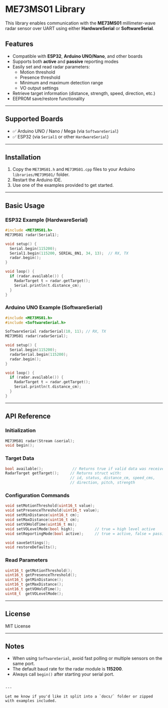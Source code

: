# ME73MS01 Library

This library enables communication with the **ME73MS01** millimeter-wave radar sensor over UART using either **HardwareSerial** or **SoftwareSerial**.

## Features

- Compatible with **ESP32**, **Arduino UNO/Nano**, and other boards
- Supports both **active** and **passive** reporting modes
- Easily set and read radar parameters:
  - Motion threshold
  - Presence threshold
  - Minimum and maximum detection range
  - VO output settings
- Retrieve target information (distance, strength, speed, direction, etc.)
- EEPROM save/restore functionality

---

## Supported Boards

- ✅ Arduino UNO / Nano / Mega (via `SoftwareSerial`)
- ✅ ESP32 (via `Serial1` or other `HardwareSerial`)

---

## Installation

1. Copy the `ME73MS01.h` and `ME73MS01.cpp` files to your Arduino `libraries/ME73MS01/` folder.
2. Restart the Arduino IDE.
3. Use one of the examples provided to get started.

---

## Basic Usage

### ESP32 Example (HardwareSerial)
```cpp
#include <ME73MS01.h>
ME73MS01 radar(Serial1);

void setup() {
  Serial.begin(115200);
  Serial1.begin(115200, SERIAL_8N1, 34, 13);  // RX, TX
  radar.begin();
}

void loop() {
  if (radar.available()) {
    RadarTarget t = radar.getTarget();
    Serial.println(t.distance_cm);
  }
}
````

### Arduino UNO Example (SoftwareSerial)

```cpp
#include <ME73MS01.h>
#include <SoftwareSerial.h>

SoftwareSerial radarSerial(10, 11); // RX, TX
ME73MS01 radar(radarSerial);

void setup() {
  Serial.begin(115200);
  radarSerial.begin(115200);
  radar.begin();
}

void loop() {
  if (radar.available()) {
    RadarTarget t = radar.getTarget();
    Serial.println(t.distance_cm);
  }
}
```

---

## API Reference

### Initialization

```cpp
ME73MS01 radar(Stream &serial);
void begin();
```

### Target Data

```cpp
bool available();             // Returns true if valid data was received
RadarTarget getTarget();     // Returns struct with:
                             // id, status, distance_cm, speed_cms,
                             // direction, pitch, strength
```

### Configuration Commands

```cpp
void setMotionThreshold(uint16_t value);
void setPresenceThreshold(uint16_t value);
void setMinDistance(uint16_t cm);
void setMaxDistance(uint16_t cm);
void setVOHoldTime(uint16_t ms);
void setVOLevelMode(bool high);         // true = high level active
void setReportingMode(bool active);     // true = active, false = passive

void saveSettings();
void restoreDefaults();
```

### Read Parameters

```cpp
uint16_t getMotionThreshold();
uint16_t getPresenceThreshold();
uint16_t getMinDistance();
uint16_t getMaxDistance();
uint16_t getVOHoldTime();
uint8_t  getVOLevelMode();
```

---

## License

MIT License

---

## Notes

* When using `SoftwareSerial`, avoid fast polling or multiple sensors on the same port.
* The default baud rate for the radar module is **115200**.
* Always call `begin()` after starting your serial port.

```

---

Let me know if you'd like it split into a `docs/` folder or zipped with examples included.
```
